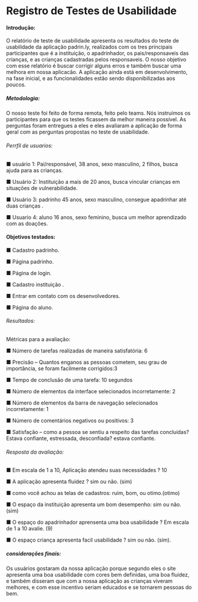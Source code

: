 # Registro de Testes de Usabilidade
#### Introdução:

O relatório de teste de usabilidade apresenta os resultados do teste de usabilidade da aplicaçâo padrin.ly, realizados com os tres principais participantes que é a instituição, o apadrinhador, os pais/responsaveis das crianças, e as crianças cadastradas pelos responsaveis. O nosso objetivo com esse relatório é buscar corrigir alguns erros e também buscar uma melhora em nossa aplicacâo. A aplicação ainda está em desenvolvimento, na fase inicial, e as funcionalidades estão sendo disponibilizadas aos poucos.

##### Metodologia:

O nosso teste foi feito de forma remota, feito pelo teams. Nós instruímos os participantes para que os testes ficassem da melhor maneira possível. As perguntas foram entregues a eles e eles avaliaram a aplicação de forma geral com as perguntas propostas no teste de usabilidade.

###### Perrfil de usuarios:

■ usuário 1: Pai/responsável, 38 anos, sexo masculino, 2 filhos, busca ajuda para as crianças.

■ Usuário 2: Instituição a mais de 20 anos, busca vincular crianças em situações de vulnerabilidade.

■ Usuário 3: padrinho 45 anos, sexo masculino, consegue apadrinhar até duas crianças .

■ Usuario 4: aluno 16 anos, sexo feminino, busca um melhor aprendizado com as doações.

#### Objetivos testados:

■ Cadastro padrinho.

■  Página padrinho.

■ Página de login.

■ Cadastro instituição .

■  Entrar em contato com os desenvolvedores.

■ Página do aluno.

###### Resultados:

Métricas para a avaliação:

■ Número de tarefas realizadas de maneira satisfatória: 6

■ Precisão – Quantos enganos as pessoas cometem, seu grau de importância, se foram facilmente corrigidos:3

■ Tempo de conclusão de uma tarefa: 10 segundos

■ Número de elementos da interface selecionados incorretamente: 2

■ Número de elementos da barra de navegação selecionados incorretamente: 1

■ Número de comentários negativos ou positivos: 3

■ Satisfação – como a pessoa se sentiu a respeito das tarefas concluídas? Estava confiante, estressada, desconfiada? estava confiante.

###### Resposta da avaliação:

■ Em escala de 1 a 10, Aplicação atendeu suas necessidades ? 10

■ A aplicação apresenta fluidez ? sim ou não. (sim)

■ como você achou as telas de cadastros: ruim, bom, ou otimo.(otimo)

■ O espaço da instituição apresenta um bom desempenho: sim ou nâo. (sim)

■ O espaço do apadrinhador aprensenta uma boa usabilidade ? Em escala de 1 a 10 avalie. (9)

■ O espaço criança apresenta facil usabilidade ? sim ou nâo. (sim).



 ##### considerações  finais:

Os usuários gostaram da nossa aplicação porque segundo eles o site apresenta  uma boa usabilidade com cores bem definidas, uma boa fluidez, e também disseram que com a nossa aplicação as crianças viveram melhores, e com esse incentivo seriam educados e se tornarem pessoas do bem.
 
 



